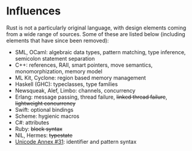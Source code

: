 # Influences

Rust is not a particularly original language, with design elements coming from
a wide range of sources. Some of these are listed below (including elements
that have since been removed):

* SML, OCaml: algebraic data types, pattern matching, type inference,
  semicolon statement separation
* C++: references, RAII, smart pointers, move semantics, monomorphization,
  memory model
* ML Kit, Cyclone: region based memory management
* Haskell (GHC): typeclasses, type families
* Newsqueak, Alef, Limbo: channels, concurrency
* Erlang: message passing, thread failure, <strike>linked thread failure</strike>,
  <strike>lightweight concurrency</strike>
* Swift: optional bindings
* Scheme: hygienic macros
* C#: attributes
* Ruby: <strike>block syntax</strike>
* NIL, Hermes: <strike>typestate</strike>
* [Unicode Annex #31]: identifier and pattern syntax

[Unicode Annex #31]: http://www.unicode.org/reports/tr31/
